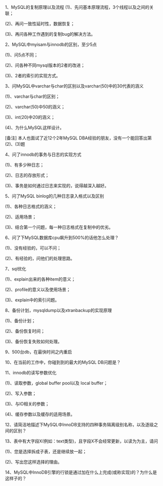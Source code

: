 1、MySQL的复制原理以及流程
  (1)、先问基本原理流程，3个线程以及之间的关联；

  (2)、再问一致性延时性，数据恢复；

  (3)、再问各种工作遇到的复制bug的解决方法。


2、MySQL中myisam与innodb的区别，至少5点

  (1)、问5点不同；

  (2)、问各种不同mysql版本的2者的改进；

  (3)、2者的索引的实现方式。


3、问MySQL中varchar与char的区别以及varchar(50)中的30代表的涵义

  (1)、varchar与char的区别；

  (2)、varchar(50)中50的涵义；

  (3)、int(20)中20的涵义；

  (4)、为什么MySQL这样设计。

[备注] 本人也面试了近12个2年MySQL DBA经验的朋友，没有一个能回答出第(2)、(3)题


4、问了innodb的事务与日志的实现方式

  (1)、有多少种日志；

  (2)、日志的存放形式；

  (3)、事务是如何通过日志来实现的，说得越深入越好。


5、问了MySQL binlog的几种日志录入格式以及区别

  (1)、各种日志格式的涵义；

  (2)、适用场景；

  (3)、结合第一个问题，每一种日志格式在复制中的优劣。


6、问了下MySQL数据库cpu飙升到500%的话他怎么处理？

  (1)、没有经验的，可以不问；

  (2)、有经验的，问他们的处理思路。


7、sql优化

  (1)、explain出来的各种item的意义；

  (2)、profile的意义以及使用场景；

  (3)、explain中的索引问题。


8、备份计划，mysqldump以及xtranbackup的实现原理

  (1)、备份计划；

  (2)、备份恢复时间；

  (3)、备份恢复失败如何处理。


9、500台db，在最快时间之内重启


10、在当前的工作中，你碰到到的最大的MySQL DB问题是？


11、innodb的读写参数优化

  (1)、读取参数，global buffer pool以及 local buffer；

  (2)、写入参数；

  (3)、与IO相关的参数；

  (4)、缓存参数以及缓存的适用场景。


12、请简洁地描述下MySQL中InnoDB支持的四种事务隔离级别名称，以及逐级之间的区别？


13、表中有大字段X(例如：text类型)，且字段X不会经常更新，以读为为主，请问

  (1)、您是选择拆成子表，还是继续放一起；

  (2)、写出您这样选择的理由。


14、MySQL中InnoDB引擎的行锁是通过加在什么上完成(或称实现)的？为什么是这样子的？
